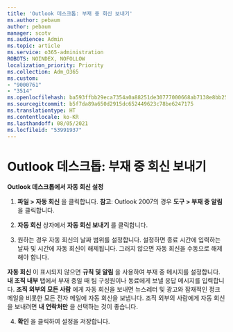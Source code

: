 ```yaml
---
title: 'Outlook 데스크톱: 부재 중 회신 보내기'
ms.author: pebaum
author: pebaum
manager: scotv
ms.audience: Admin
ms.topic: article
ms.service: o365-administration
ROBOTS: NOINDEX, NOFOLLOW
localization_priority: Priority
ms.collection: Adm_O365
ms.custom:
- "9000761"
- "3514"
ms.openlocfilehash: ba593ffbb29eca7354a0a88251de30777000668ab7138e8bb2539dbf0f6431d7
ms.sourcegitcommit: b5f7da89a650d2915dc652449623c78be6247175
ms.translationtype: HT
ms.contentlocale: ko-KR
ms.lasthandoff: 08/05/2021
ms.locfileid: "53991937"
---
```

# <a name="outlook-desktop-send-out-of-office-replies"></a>Outlook 데스크톱: 부재 중 회신 보내기

**Outlook 데스크톱에서 자동 회신 설정**

1. **파일 > 자동 회신** 을 클릭합니다. **참고**: Outlook 2007의 경우 **도구 > 부재 중 알림** 을 클릭합니다.

2. **자동 회신** 상자에서 **자동 회신 보내기** 를 클릭합니다.

3. 원하는 경우 자동 회신의 날짜 범위를 설정합니다. 설정하면 종료 시간에 입력하는 날짜 및 시간에 자동 회신이 해제됩니다. 그러지 않으면 자동 회신을 수동으로 해제해야 합니다.

**자동 회신** 이 표시되지 않으면 **규칙 및 알림** 을 사용하여 부재 중 메시지를 설정합니다. **내 조직 내부** 탭에서 부재 중일 때 팀 구성원이나 동료에게 보낼 응답 메시지를 입력합니다. **조직 외부의 모든 사람** 에게 자동 회신을 보내면 뉴스레터 및 광고와 잠재적인 정크 메일을 비롯한 모든 전자 메일에 자동 회신을 보냅니다. 조직 외부의 사람에게 자동 회신을 보내려면 **내 연락처만** 을 선택하는 것이 좋습니다.

4. **확인** 을 클릭하여 설정을 저장합니다.

